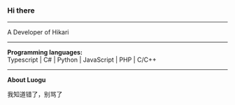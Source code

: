 ### Hi there

---

A Developer of Hikari

---

**Programming languages:**  
Typescript | C# | Python | JavaScript | PHP | C/C++

---

**About Luogu**

我知道错了，别骂了
